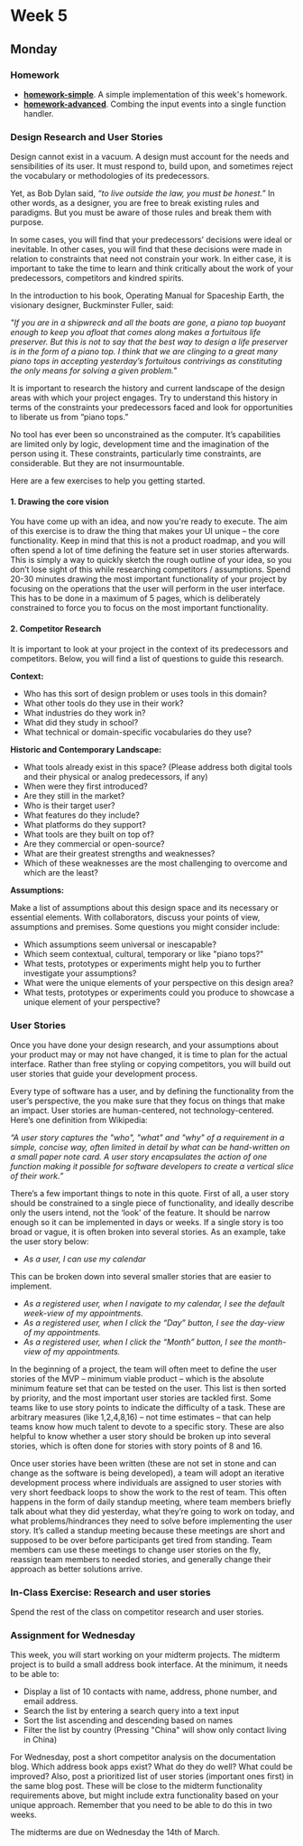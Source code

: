 # Week 5

## Monday

### Homework

* **[homework-simple](homework-simple)**. A simple implementation of this week's homework.
* **[homework-advanced](homework-advanced)**. Combing the input events into a single function handler.

### Design Research and User Stories

Design cannot exist in a vacuum. A design must account for the needs and sensibilities of its user. It must respond to, build upon, and sometimes reject the vocabulary or methodologies of its predecessors.

Yet, as Bob Dylan said, _“to live outside the law, you must be honest.”_ In other words, as a designer, you are free to break existing rules and paradigms. But you must be aware of those rules and break them with purpose.

In some cases, you will find that your predecessors’ decisions were ideal or inevitable. In other cases, you will find that these decisions were made in relation to constraints that need not constrain your work. In either case, it is important to take the time to learn and think critically about the work of your predecessors, competitors and kindred spirits.

In the introduction to his book, Operating Manual for Spaceship Earth, the visionary designer, Buckminster Fuller, said:

_"If you are in a shipwreck and all the boats are gone, a piano top buoyant enough to keep you afloat that comes along makes a fortuitous life preserver. But this is not to say that the best way to design a life preserver is in the form of a piano top. I think that we are clinging to a great many piano tops in accepting yesterday’s fortuitous contrivings as constituting the only means for solving a given problem."_

It is important to research the history and current landscape of the design areas with which your project engages. Try to understand this history in terms of the constraints your predecessors faced and look for opportunities to liberate us from “piano tops.”

No tool has ever been so unconstrained as the computer. It’s capabilities are limited only by logic, development time and the imagination of the person using it. These constraints, particularly time constraints, are considerable. But they are not insurmountable.

Here are a few exercises to help you getting started.

#### 1. Drawing the core vision

You have come up with an idea, and now you're ready to execute. The aim of this exercise is to draw the thing that makes your UI unique – the core functionality. Keep in mind that this is not a product roadmap, and you will often spend a lot of time defining the feature set in user stories afterwards. This is simply a way to quickly sketch the rough outline of your idea, so you don’t lose sight of this while researching competitors / assumptions. Spend 20-30 minutes drawing the most important functionality of your project by focusing on the operations that the user will perform in the user interface. This has to be done in a maximum of 5 pages, which is deliberately constrained to force you to focus on the most important functionality.

#### 2. Competitor Research

It is important to look at your project in the context of its predecessors and competitors. Below, you will find a list of questions to guide this research.

**Context:**

* Who has this sort of design problem or uses tools in this domain?
* What other tools do they use in their work?
* What industries do they work in?
* What did they study in school?
* What technical or domain-specific vocabularies do they use?

**Historic and Contemporary Landscape:**

* What tools already exist in this space? (Please address both digital tools and their physical or analog predecessors, if any)
* When were they first introduced?
* Are they still in the market?
* Who is their target user?
* What features do they include?
* What platforms do they support?
* What tools are they built on top of?
* Are they commercial or open-source?
* What are their greatest strengths and weaknesses?
* Which of these weaknesses are the most challenging to overcome and which are the least?

**Assumptions:**

Make a list of assumptions about this design space and its necessary or essential elements. With collaborators, discuss your points of view, assumptions and premises. Some questions you might consider include:

* Which assumptions seem universal or inescapable?
* Which seem contextual, cultural, temporary or like "piano tops?"
* What tests, prototypes or experiments might help you to further investigate your assumptions?
* What were the unique elements of your perspective on this design area?
* What tests, prototypes or experiments could you produce to showcase a unique element of your perspective?

### User Stories

Once you have done your design research, and your assumptions about your product may or may not have changed, it is time to plan for the actual interface. Rather than free styling or copying competitors, you will build out user stories that guide your development process.

Every type of software has a user, and by defining the functionality from the user’s perspective, the you make sure that they focus on things that make an impact. User stories are human-centered, not technology-centered. Here’s one definition from Wikipedia:

_“A user story captures the "who", "what" and "why" of a requirement in a simple, concise way, often limited in detail by what can be hand-written on a small paper note card. A user story encapsulates the action of one function making it possible for software developers to create a vertical slice of their work.”_

There’s a few important things to note in this quote. First of all, a user story should be constrained to a single piece of functionality, and ideally describe only the users intend, not the ‘look’ of the feature. It should be narrow enough so it can be implemented in days or weeks. If a single story is too broad or vague, it is often broken into several stories. As an example, take the user story below:

* _As a user, I can use my calendar_

This can be broken down into several smaller stories that are easier to implement.

* _As a registered user, when I navigate to my calendar, I see the default week-view of my appointments._
* _As a registered user, when I click the “Day” button, I see the day-view of my appointments._
* _As a registered user, when I click the “Month” button, I see the month-view of my appointments._

In the beginning of a project, the team will often meet to define the user stories of the MVP – minimum viable product – which is the absolute minimum feature set that can be tested on the user. This list is then sorted by priority, and the most important user stories are tackled first. Some teams like to use story points to indicate the difficulty of a task. These are arbitrary measures (like 1,2,4,8,16) – not time estimates – that can help teams know how much talent to devote to a specific story. These are also helpful to know whether a user story should be broken up into several stories, which is often done for stories with story points of 8 and 16.

Once user stories have been written (these are not set in stone and can change as the software is being developed), a team will adopt an iterative development process where individuals are assigned to user stories with very short feedback loops to show the work to the rest of team. This often happens in the form of daily standup meeting, where team members briefly talk about what they did yesterday, what they’re going to work on today, and what problems/hindrances they need to solve before implementing the user story. It’s called a standup meeting because these meetings are short and supposed to be over before participants get tired from standing. Team members can use these meetings to change user stories on the fly, reassign team members to needed stories, and generally change their approach as better solutions arrive.

### In-Class Exercise: Research and user stories

Spend the rest of the class on competitor research and user stories.

### Assignment for Wednesday

This week, you will start working on your midterm projects. The midterm project is to build a small address book interface. At the minimum, it needs to be able to:

* Display a list of 10 contacts with name, address, phone number, and email address.
* Search the list by entering a search query into a text input
* Sort the list ascending and descending based on names
* Filter the list by country (Pressing "China" will show only contact living in China)

For Wednesday, post a short competitor analysis on the documentation blog. Which address book apps exist? What do they do well? What could be improved? Also, post a prioritized list of user stories (important ones first) in the same blog post. These will be close to the midterm functionality requirements above, but might include extra functionality based on your unique approach. Remember that you need to be able to do this in two weeks.

The midterms are due on Wednesday the 14th of March.
